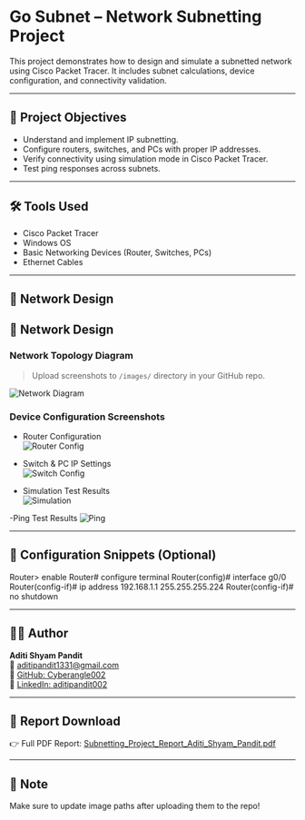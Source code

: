 # Go Subnet – Network Subnetting Project

This project demonstrates how to design and simulate a subnetted network using Cisco Packet Tracer. It includes subnet calculations, device configuration, and connectivity validation.

---

## 🧠 Project Objectives

- Understand and implement IP subnetting.
- Configure routers, switches, and PCs with proper IP addresses.
- Verify connectivity using simulation mode in Cisco Packet Tracer.
- Test ping responses across subnets.

---

## 🛠️ Tools Used

- Cisco Packet Tracer
- Windows OS
- Basic Networking Devices (Router, Switches, PCs)
- Ethernet Cables

---

## 📸 Network Design
## 📸 Network Design

### Network Topology Diagram  
> Upload screenshots to `/images/` directory in your GitHub repo.

![Network Diagram](image/1.png)

### Device Configuration Screenshots

- Router Configuration  
  ![Router Config](image/2.png)

- Switch & PC IP Settings  
  ![Switch Config](image/3.png)

- Simulation Test Results  
  ![Simulation](image/4.png)

-Ping Test Results
![Ping](image/5.png)

---

## 📄 Configuration Snippets (Optional)

Router> enable
Router# configure terminal 
Router(config)# interface g0/0 
Router(config-if)# ip address 192.168.1.1 255.255.255.224
Router(config-if)# no shutdown


---

## 👩‍💻 Author

**Aditi Shyam Pandit**  
📧 [aditipandit1331@gmail.com](mailto:aditipandit1331@gmail.com)  
🔗 [GitHub: Cyberangle002](https://github.com/Cyberangle002)  
🔗 [LinkedIn: aditipandit002](https://www.linkedin.com/in/aditipandit002)

---

## 📂 Report Download

👉 Full PDF Report: [Subnetting_Project_Report_Aditi_Shyam_Pandit.pdf](./Subnetting_Project_Report_Aditi_Shyam_Pandit.pdf)

---

## 📌 Note

Make sure to update image paths after uploading them to the repo!



